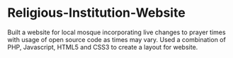 # Religious-Institution-Website

Built a website for local mosque incorporating live changes to prayer times with usage of open source code as times may vary. Used a combination of PHP, Javascript, HTML5 and CSS3 to create a layout for website.
